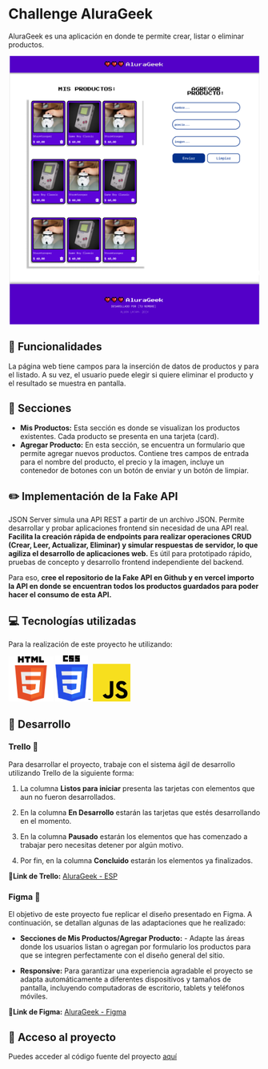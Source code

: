 # Challenge AluraGeek
AluraGeek es una aplicación en donde te permite crear, listar o eliminar productos.

<p align="center">
     <img width="500" heigth="300" src="assets/proyecto.png">
</p>


## :hammer: Funcionalidades
La página web tiene campos para la inserción de datos de productos y para el listado. A su vez, el usuario puede elegir si quiere eliminar el producto y el resultado se muestra en pantalla.


## :triangular_flag_on_post: Secciones

-  **Mis Productos:** Esta sección es donde se visualizan los productos existentes. Cada producto se presenta en una tarjeta (card).
-  **Agregar Producto:** En esta sección, se encuentra un formulario que permite agregar nuevos productos. Contiene tres campos de entrada para el nombre del producto, el precio y la imagen, incluye un contenedor de botones con un botón de enviar y un botón de limpiar.
 

## :pencil2: Implementación de la Fake API
JSON Server simula una API REST a partir de un archivo JSON. 
Permite desarrollar y probar aplicaciones frontend sin necesidad de una API real. **Facilita la creación rápida de endpoints para realizar operaciones CRUD (Crear, Leer, Actualizar, Eliminar) y simular respuestas de servidor, lo que agiliza el desarrollo de aplicaciones web.** Es útil para prototipado rápido, pruebas de concepto y desarrollo frontend independiente del backend.

Para eso, **cree el repositorio de la Fake API en Github y en vercel importo la API en donde se encuentran todos los productos guardados para poder hacer el consumo de esta API.**


##  :computer: Tecnologías utilizadas
Para la realización de este proyecto he utilizando:
<p>
<img width="90" heigth="30" src="assets/html.png" alt="HTML" >
<img width="65" heigth="30" src="assets/css_icon.png" alt="Css">-
<img width="75" heigth="30" src="assets/js_icon.png" alt="Js">
</p>


## :loudspeaker: Desarrollo

### Trello :date:
Para desarrollar el proyecto, trabaje con el sistema ágil de desarrollo utilizando Trello de la siguiente forma:

1. La columna **Listos para iniciar** presenta las tarjetas con elementos que aun no fueron desarrollados.

2. En la columna **En Desarrollo** estarán las tarjetas que estés desarrollando en el momento.

3. En la columna **Pausado** estarán los elementos que has comenzado a trabajar pero necesitas detener por algún motivo.

4. Por fin, en la columna **Concluido** estarán los elementos ya finalizados.

:link:**Link de Trello:** [AluraGeek - ESP](https://trello.com/b/cU5tbBSG/new-alurageek-esp#)


### Figma :art:

El objetivo de este proyecto fue replicar el diseño presentado en Figma. A continuación, se detallan algunas de las adaptaciones que he realizado:

-  **Secciones de Mis Productos/Agregar Producto:** - Adapte las áreas donde los usuarios listan o agregan por formulario los productos para que se integren perfectamente con el diseño general del sitio.

-  **Responsive:** Para garantizar una experiencia agradable el proyecto se adapta automáticamente a diferentes dispositivos y tamaños de pantalla, incluyendo computadoras de escritorio, tablets y teléfonos móviles.

:link:**Link de Figma:** [AluraGeek - Figma](https://www.figma.com/design/eSIemWMmHT750XP4D810yz/AluraGeek---new?node-id=14-123&t=Iea6CQzoEB9yYwQ2-0)


## :pushpin: Acceso al proyecto

Puedes acceder al código fuente del proyecto [aquí](https://gabiif.github.io/aluraGeek/)